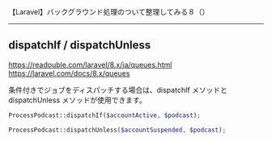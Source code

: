 【Laravel】バックグラウンド処理のついて整理してみる８（）
________________________________________________________________________________________________

## dispatchIf / dispatchUnless
https://readouble.com/laravel/8.x/ja/queues.html  
https://laravel.com/docs/8.x/queues  

条件付きでジョブをディスパッチする場合は、dispatchIf メソッドと dispatchUnless メソッドが使用できます。
```php
ProcessPodcast::dispatchIf($accountActive, $podcast);

ProcessPodcast::dispatchUnless($accountSuspended, $podcast);
```



